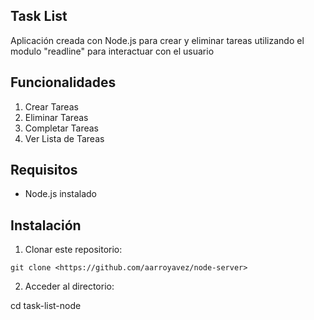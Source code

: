 ## Task  List ##

Aplicación creada con Node.js para crear y eliminar tareas utilizando el modulo "readline" para interactuar con el usuario



## Funcionalidades 

1. Crear Tareas
2. Eliminar Tareas
3. Completar Tareas
4. Ver Lista de Tareas



## Requisitos 

- Node.js instalado



## Instalación

1. Clonar este repositorio:
``` 
git clone <https://github.com/aarroyavez/node-server>

``` 

2. Acceder al directorio:

cd task-list-node





